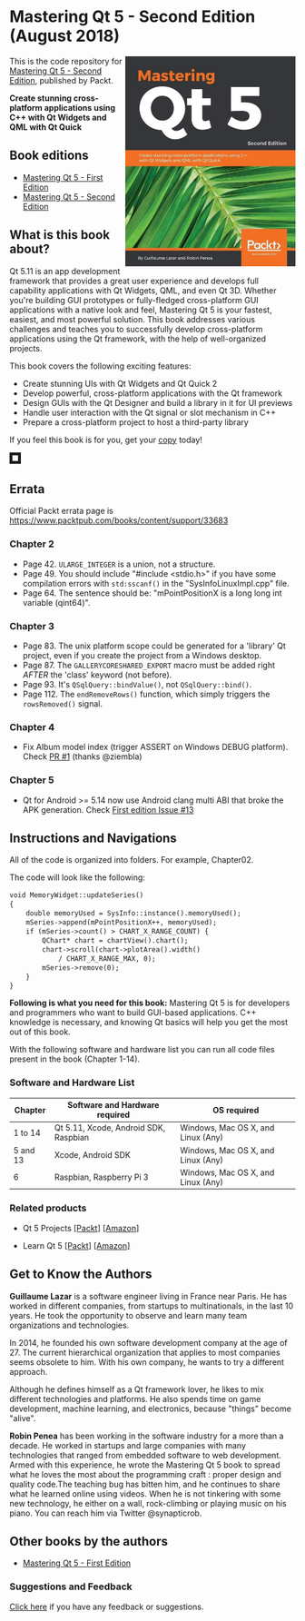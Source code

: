 # Mastering Qt 5 - Second Edition (August 2018)

<a href="https://www.packtpub.com/web-development/mastering-qt-5-second-edition"><img src="https://github.com/PacktPublishing/Mastering-Qt-5-Second-Editon/blob/master/media/mastering-qt5-2nd_cover.jpg?raw=true" alt="" width="300" height="370" align="right"></a>

This is the code repository for [Mastering Qt 5 - Second Edition](https://www.packtpub.com/web-development/mastering-qt-5-second-edition), published by Packt.

**Create stunning cross-platform applications using C++ with Qt Widgets and QML with Qt Quick**

## Book editions
* [Mastering Qt 5 - First Edition](https://github.com/PacktPublishing/Mastering-Qt-5)
* [Mastering Qt 5 - Second Edition](https://github.com/PacktPublishing/Mastering-Qt-5-Second-Editon)

## What is this book about?
Qt 5.11 is an app development framework that provides a great user experience and develops full capability applications with Qt Widgets, QML, and even Qt 3D. Whether you're building GUI prototypes or fully-fledged cross-platform GUI applications with a native look and feel, Mastering Qt 5 is your fastest, easiest, and most powerful solution. This book addresses various challenges and teaches you to successfully develop cross-platform applications using the Qt framework, with the help of well-organized projects.

This book covers the following exciting features: 
* Create stunning UIs with Qt Widgets and Qt Quick 2
*	Develop powerful, cross-platform applications with the Qt framework
*	Design GUIs with the Qt Designer and build a library in it for UI previews
*	Handle user interaction with the Qt signal or slot mechanism in C++
*	Prepare a cross-platform project to host a third-party library

If you feel this book is for you, get your [copy](https://www.amazon.com/dp/1788995392) today!

<a href="https://www.packtpub.com/?utm_source=github&utm_medium=banner&utm_campaign=GitHubBanner"><img src="https://raw.githubusercontent.com/PacktPublishing/GitHub/master/GitHub.png" 
alt="https://www.packtpub.com/" border="5" /></a>

## Errata

Official Packt errata page is https://www.packtpub.com/books/content/support/33683

### Chapter 2
 * Page 42. `ULARGE_INTEGER` is a union, not a structure.
 * Page 49. You should include "#include <stdio.h>" if you have some compilation errors with `std:sscanf()` in the "SysInfoLinuxImpl.cpp" file.
 * Page 64. The sentence should be: "mPointPositionX is a long long int variable (qint64)".
 
 ### Chapter 3
 * Page 83. The unix platform scope could be generated for a 'library' Qt project, even if you create the project from a Windows desktop.
 * Page 87. The `GALLERYCORESHARED_EXPORT` macro must be added right *AFTER* the 'class' keyword (not before).
 * Page 93. It's `QSqlQuery::bindValue()`, not `QSqlQuery::bind()`.
 * Page 112. The `endRemoveRows()` function, which simply triggers the `rowsRemoved()` signal.
 
  ### Chapter 4
  * Fix Album model index (trigger ASSERT on Windows DEBUG platform). Check [PR #1](https://github.com/PacktPublishing/Mastering-Qt-5-Second-Editon/pull/1) (thanks @ziembla)

  ### Chapter 5
  * Qt for Android >= 5.14 now use Android clang multi ABI that broke the APK generation. Check [First edition Issue #13](https://github.com/PacktPublishing/Mastering-Qt-5/issues/13)

## Instructions and Navigations
All of the code is organized into folders. For example, Chapter02.

The code will look like the following:
```
void MemoryWidget::updateSeries()
{
    double memoryUsed = SysInfo::instance().memoryUsed();
    mSeries->append(mPointPositionX++, memoryUsed);
    if (mSeries->count() > CHART_X_RANGE_COUNT) {
        QChart* chart = chartView().chart();
        chart->scroll(chart->plotArea().width()
            / CHART_X_RANGE_MAX, 0);
        mSeries->remove(0);
    }
}
```

**Following is what you need for this book:**
Mastering Qt 5 is for developers and programmers who want to build GUI-based applications. C++ knowledge is necessary, and knowing Qt basics will help you get the most out of this book.

With the following software and hardware list you can run all code files present in the book (Chapter 1-14).

### Software and Hardware List

| Chapter  | Software and Hardware required        | OS required                        |
| -------- | ------------------------------------  | -----------------------------------|
| 1 to 14  | Qt 5.11, Xcode, Android SDK, Raspbian | Windows, Mac OS X, and Linux (Any) |
| 5 and 13 | Xcode, Android SDK                    | Windows, Mac OS X, and Linux (Any) |
| 6        | Raspbian, Raspberry Pi 3              | Windows, Mac OS X, and Linux (Any) |

### Related products <Other books you may enjoy>
* Qt 5 Projects [[Packt]](https://www.packtpub.com/application-development/qt-5-projects?utm_source=github&utm_medium=repository&utm_campaign=9781788293884) [[Amazon]](https://www.amazon.com/dp/1788293886)

* Learn Qt 5 [[Packt]](https://www.packtpub.com/web-development/learn-qt-5?utm_source=github&utm_medium=repository&utm_campaign=9781788478854) [[Amazon]](https://www.amazon.com/dp/1788478851)

## Get to Know the Authors
**Guillaume Lazar** is a software engineer living in France near Paris. He has worked in different companies, from startups to multinationals, in the last 10 years. He took the opportunity to observe and learn many team organizations and technologies.

In 2014, he founded his own software development company at the age of 27. The current hierarchical organization that applies to most companies seems obsolete to him. With his own company, he wants to try a different approach.

Although he defines himself as a Qt framework lover, he likes to mix different technologies and platforms. He also spends time on game development, machine learning, and electronics, because "things" become "alive".

**Robin Penea** has been working in the software industry for a more than a decade. He worked in startups and large companies with many technologies that ranged from embedded software to web development. Armed with this experience, he wrote the Mastering Qt 5 book to spread what he loves the most about the programming craft : proper design and quality code.The teaching bug has bitten him, and he continues to share what he learned online using videos. When he is not tinkering with some new technology, he either on a wall, rock-climbing or playing music on his piano. You can reach him via Twitter @synapticrob.


## Other books by the authors
* [Mastering Qt 5 - First Edition](https://www.packtpub.com/application-development/mastering-qt-5?utm_source=github&utm_medium=repository&utm_campaign=9781786467126)

### Suggestions and Feedback
[Click here](https://docs.google.com/forms/d/e/1FAIpQLSdy7dATC6QmEL81FIUuymZ0Wy9vH1jHkvpY57OiMeKGqib_Ow/viewform) if you have any feedback or suggestions.

